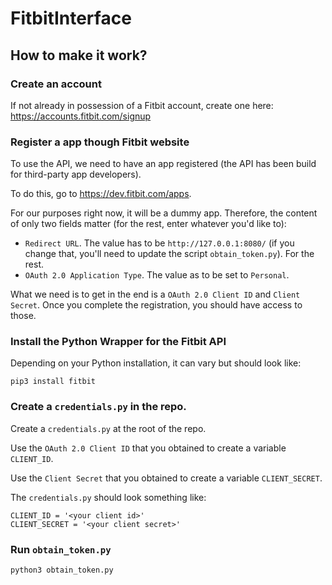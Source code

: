 # FitbitInterface


## How to make it work?

### Create an account

If not already in possession of a Fitbit account, create one here: https://accounts.fitbit.com/signup

### Register a app though Fitbit website

To use the API, we need to have an app registered (the API has been build for third-party app developers). 

To do this, go to https://dev.fitbit.com/apps.

For our purposes right now, it will be a dummy app. Therefore, the content of only
two fields matter (for the rest, enter whatever you'd like to): 

* `Redirect URL`. The value has to be `http://127.0.0.1:8080/` 
(if you change that, you'll need to update the script `obtain_token.py`).
For the rest.
* `OAuth 2.0 Application Type`. The value as to be set to `Personal`.

What we need is to get in the end is a 
`OAuth 2.0 Client ID` and `Client Secret`. Once you complete the registration, you should have access to those.


### Install the Python Wrapper for the Fitbit API

Depending on your Python installation, it can vary but should look like:

    pip3 install fitbit


### Create a `credentials.py` in the repo.

Create a `credentials.py` at the root of the repo.

Use the `OAuth 2.0 Client ID` that you obtained to create a variable `CLIENT_ID`.

Use the `Client Secret` that you obtained to create a variable `CLIENT_SECRET`.

The `credentials.py` should look something like:

    CLIENT_ID = '<your client id>'
    CLIENT_SECRET = '<your client secret>'

### Run `obtain_token.py`

    python3 obtain_token.py

